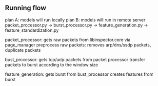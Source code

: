 Running flow
----------------
plan A: models will run locally 
plan B: models will run in remote server
packet_processor.py -> burst_processor.py -> feature_generation.py -> feature_standardization.py

packet_processor: 
gets raw packets from libinspector.core via page_manager
preprocess raw packets: removes arp/dns/ssdp packets, duplicate packets

bust_processor: 
gets tcp/udp packets from packet processor 
transfer packets to burst according to the window size 

feature_generation:
gets burst from bust_processor
creates features from burst 

